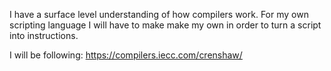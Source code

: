 I have a surface level understanding of how compilers work. For my own scripting language I will have to make make my own in order to turn a script into instructions.

I will be following: https://compilers.iecc.com/crenshaw/